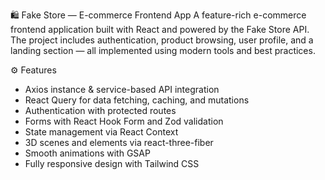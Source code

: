 🛍️ Fake Store — E-commerce Frontend App
A feature-rich e-commerce frontend application built with React and powered by the Fake Store API.
The project includes authentication, product browsing, user profile, and a landing section — all implemented using modern tools and best practices.

⚙️ Features
- Axios instance & service-based API integration
- React Query for data fetching, caching, and mutations
- Authentication with protected routes
- Forms with React Hook Form and Zod validation
- State management via React Context
- 3D scenes and elements via react-three-fiber
- Smooth animations with GSAP
- Fully responsive design with Tailwind CSS
